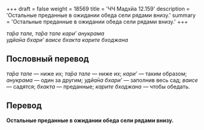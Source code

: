 +++
draft = false
weight = 18569
title = 'ЧЧ Мадхйа 12.159'
description = 'Остальные преданные в ожидании обеда сели рядами внизу.'
summary = 'Остальные преданные в ожидании обеда сели рядами внизу.'
+++

_та̄ра тале, та̄ра тале кари’ анукрама  
удйа̄на бхари’ ваисе бхакта карите бходжана_

## Пословный перевод

_та̄ра_ _тале_ — ниже их; _та̄ра_ _тале_ — ниже их; _кари’_ — таким образом; _анукрама_ — один за другим; _удйа̄на_ _бхари’_ — заполнив весь сад; _ваисе_ — садятся; _бхакта_ — преданные; _карите_ _бходжана_ — чтобы обедать.

## Перевод

**Остальные преданные в ожидании обеда сели рядами внизу.**
